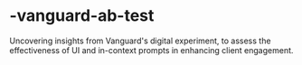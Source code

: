 # -vanguard-ab-test
Uncovering insights from Vanguard's digital experiment,  to assess the effectiveness of UI and in-context prompts in enhancing client engagement.
